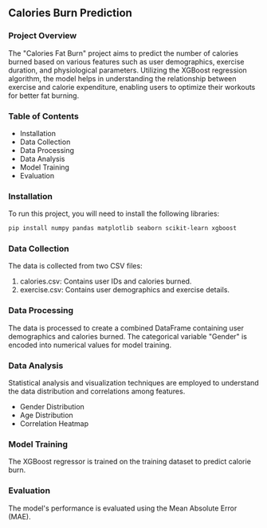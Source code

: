 ## Calories Burn Prediction

### Project Overview
The "Calories Fat Burn" project aims to predict the number of calories burned based on various features such as user demographics, exercise duration, and physiological parameters. Utilizing the XGBoost regression algorithm, the model helps in understanding the relationship between exercise and calorie expenditure, enabling users to optimize their workouts for better fat burning.

### Table of Contents
- Installation
- Data Collection
- Data Processing
- Data Analysis
- Model Training
- Evaluation

### Installation
To run this project, you will need to install the following libraries:

```bash
pip install numpy pandas matplotlib seaborn scikit-learn xgboost
```

### Data Collection
The data is collected from two CSV files:

1. calories.csv: Contains user IDs and calories burned.
2. exercise.csv: Contains user demographics and exercise details.

### Data Processing
The data is processed to create a combined DataFrame containing user demographics and calories burned. The categorical variable "Gender" is encoded into numerical values for model training.

### Data Analysis
Statistical analysis and visualization techniques are employed to understand the data distribution and correlations among features.

- Gender Distribution
- Age Distribution
- Correlation Heatmap

### Model Training
The XGBoost regressor is trained on the training dataset to predict calorie burn.

### Evaluation
The model's performance is evaluated using the Mean Absolute Error (MAE).
